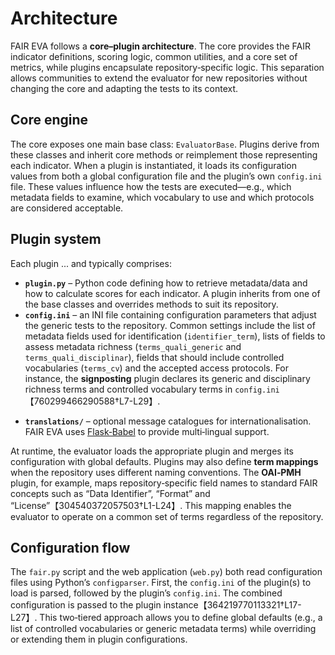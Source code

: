 # Architecture

FAIR EVA follows a **core–plugin architecture**.  The core provides the FAIR indicator definitions, scoring logic, common utilities, and a core set of metrics, while plugins encapsulate repository‑specific logic.  This separation allows communities to extend the evaluator for new repositories without changing the core and adapting the tests to its context.

## Core engine

The core exposes one main base class: `EvaluatorBase`.  Plugins derive from these classes and inherit core methods or reimplement those representing each indicator.  When a plugin is instantiated, it loads its configuration values from both a global configuration file and the plugin’s own `config.ini` file.  These values influence how the tests are executed—e.g., which metadata fields to examine, which vocabulary to use and which protocols are considered acceptable.

## Plugin system
<!-- TODO: revisar este párrafo -->
Each plugin ... and typically comprises:

* **`plugin.py`** – Python code defining how to retrieve metadata/data and how to calculate scores for each indicator.  A plugin inherits from one of the base classes and overrides methods to suit its repository.
* **`config.ini`** – an INI file containing configuration parameters that adjust the generic tests to the repository.  Common settings include the list of metadata fields used for identification (`identifier_term`), lists of fields to assess metadata richness (`terms_quali_generic` and `terms_quali_disciplinar`), fields that should include controlled vocabularies (`terms_cv`) and the accepted access protocols.  For instance, the **signposting** plugin declares its generic and disciplinary richness terms and controlled vocabulary terms in `config.ini`【760299466290588†L7-L29】.
<!-- TODO: revisar este párrafo -->
* **`translations/`** – optional message catalogues for internationalisation.  FAIR EVA uses [Flask‑Babel](https://palletsprojects.com/p/flask-babel/) to provide multi‑lingual support.

At runtime, the evaluator loads the appropriate plugin and merges its configuration with global defaults.  Plugins may also define **term mappings** when the repository uses different naming conventions.  The **OAI‑PMH** plugin, for example, maps repository‑specific field names to standard FAIR concepts such as “Data Identifier”, “Format” and “License”【304540372057503†L1-L24】.  This mapping enables the evaluator to operate on a common set of terms regardless of the repository.

## Configuration flow
<!-- TODO: revisar este párrafo -->
The `fair.py` script and the web application (`web.py`) both read configuration files using Python’s `configparser`.  First, the `config.ini` of the plugin(s) to load is parsed, followed by the plugin’s `config.ini`.  The combined configuration is passed to the plugin instance【364219770113321†L17-L27】.  This two‑tiered approach allows you to define global defaults (e.g., a list of controlled vocabularies or generic metadata terms) while overriding or extending them in plugin configurations.
